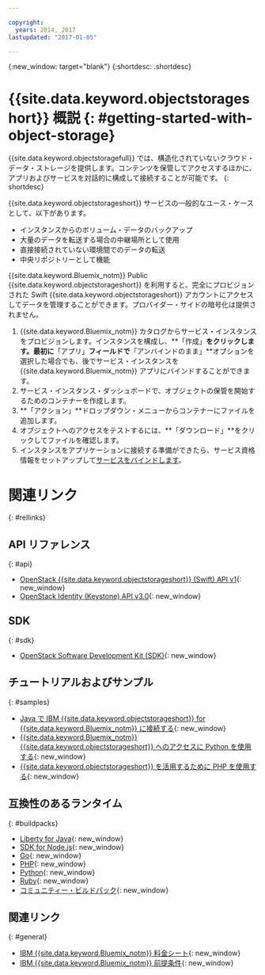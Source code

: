 ```yaml
---

copyright:
  years: 2014, 2017
lastupdated: "2017-01-05"

---
```

{:new_window: target="blank"}
{:shortdesc: .shortdesc}



# {{site.data.keyword.objectstorageshort}} 概説 {: #getting-started-with-object-storage}


{{site.data.keyword.objectstoragefull}} では、構造化されていないクラウド・データ・ストレージを提供します。コンテンツを保管してアクセスするほかに、アプリおよびサービスを対話的に構成して接続することが可能です。
{: shortdesc}

{{site.data.keyword.objectstorageshort}} サービスの一般的なユース・ケースとして、以下があります。

* インスタンスからのボリューム・データのバックアップ
* 大量のデータを転送する場合の中継場所として使用
* 直接接続されていない環境間でのデータの転送
* 中央リポジトリーとして機能


{{site.data.keyword.Bluemix_notm}} Public {{site.data.keyword.objectstorageshort}} を利用すると、完全にプロビジョンされた Swift {{site.data.keyword.objectstorageshort}} アカウントにアクセスしてデータを管理することができます。プロバイダー・サイドの暗号化は提供されません。


1.	{{site.data.keyword.Bluemix_notm}} カタログからサービス・インスタンスをプロビジョンします。インスタンスを構成し、**「作成」**をクリックします。最初に**「アプリ」**フィールドで**「アンバインドのまま」**オプションを選択した場合でも、後でサービス・インスタンスを {{site.data.keyword.Bluemix_notm}} アプリにバインドすることができます。
2. サービス・インスタンス・ダッシュボードで、オブジェクトの保管を開始するためのコンテナーを作成します。
3. **「アクション」**ドロップダウン・メニューからコンテナーにファイルを追加します。
4. オブジェクトへのアクセスをテストするには、**「ダウンロード」**をクリックしてファイルを確認します。
5. インスタンスをアプリケーションに接続する準備ができたら、サービス資格情報をセットアップして[サービスをバインドします](/docs/services/reqnsi.html#add_service)。



# 関連リンク
{: #rellinks}

## API リファレンス 
{: #api}
* [OpenStack {{site.data.keyword.objectstorageshort}} (Swift) API v1](http://developer.openstack.org/api-ref-objectstorage-v1.html){: new_window}
* [OpenStack Identity (Keystone) API v3.0](http://developer.openstack.org/api-ref-identity-v3.html){: new_window}

## SDK 
{: #sdk}
* [OpenStack Software Development Kit (SDK)](https://wiki.openstack.org/wiki/SDKs){: new_window}

## チュートリアルおよびサンプル 
{: #samples}
* [Java で IBM {{site.data.keyword.objectstorageshort}} for {{site.data.keyword.Bluemix_notm}} に接続する](https://developer.ibm.com/recipes/tutorials/connecting-to-ibm-object-storage-for-bluemix-with-java/){: new_window}
* [{{site.data.keyword.Bluemix_notm}} {{site.data.keyword.objectstorageshort}} へのアクセスに Python を使用する](https://developer.ibm.com/recipes/tutorials/use-python-to-access-your-bluemix-object-storage/){: new_window}
* [{{site.data.keyword.objectstorageshort}} を活用するために PHP を使用する](https://developer.ibm.com/recipes/tutorials/use-php-to-leverage-object-storage-for-bluemix/){: new_window}

## 互換性のあるランタイム
{: #buildpacks}
* [Liberty for Java](https://www.ng.bluemix.net/docs/runtimes/liberty/index.html){: new_window}
* [SDK for Node.js](https://www.ng.bluemix.net/docs/runtimes/nodejs/index.html){: new_window}
* [Go](https://www.ng.bluemix.net/docs/runtimes/go/index.html){: new_window}
* [PHP](https://www.ng.bluemix.net/docs/runtimes/php/index.html){: new_window}
* [Python](https://www.ng.bluemix.net/docs/runtimes/python/index.html){: new_window}
* [Ruby](https://www.ng.bluemix.net/docs/runtimes/ruby/index.html){: new_window}
* [コミュニティー・ビルドパック](https://www.ng.bluemix.net/docs/starters/byob.html){: new_window}


## 関連リンク
{: #general}
* [IBM {{site.data.keyword.Bluemix_notm}} 料金シート](https://www.ng.bluemix.net/#/pricing){: new_window}
* [IBM {{site.data.keyword.Bluemix_notm}} 前提条件](https://developer.ibm.com/bluemix/support/#prereqs){: new_window}
